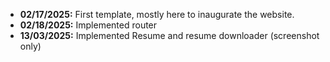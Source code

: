 
- **02/17/2025:** First template, mostly here to inaugurate the website.
- **02/18/2025:** Implemented router
- **13/03/2025:** Implemented Resume and resume downloader (screenshot only)
